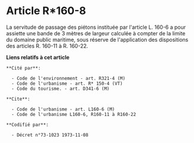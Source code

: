 # Article R*160-8

La servitude de passage des piétons instituée par l'article L. 160-6 a pour assiette une bande de 3 mètres de largeur
calculée à compter de la limite du domaine public maritime, sous réserve de l'application des dispositions des articles R.
160-11 à R. 160-22.

**Liens relatifs à cet article**

	**Cité par**:

	  - Code de l'environnement - art. R321-4 (M)
	  - Code de l'urbanisme - art. R* 150-4 (VT)
	  - Code du tourisme. - art. D341-6 (M)

	**Cite**:

	  - Code de l'urbanisme - art. L160-6 (M)
	  - Code de l'urbanisme L160-6, R160-11 à R160-22

	**Codifié par**:

	  - Décret n°73-1023 1973-11-08
